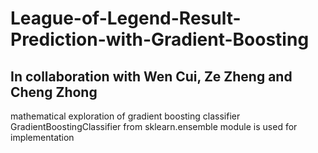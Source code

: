 # League-of-Legend-Result-Prediction-with-Gradient-Boosting
## In collaboration with Wen Cui, Ze Zheng and Cheng Zhong
mathematical exploration of gradient boosting classifier<br>
GradientBoostingClassifier from sklearn.ensemble module is used for implementation
